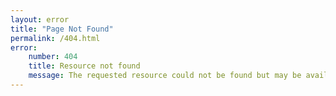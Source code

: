 ```yaml
---
layout: error
title: "Page Not Found"
permalink: /404.html
error:
    number: 404
    title: Resource not found
    message: The requested resource could not be found but may be available again in the future.
---  
```


